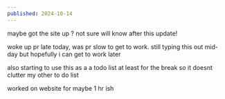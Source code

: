 ```yaml
---
published: 2024-10-14
---
```


maybe got the site up ? not sure will know after this update!

woke up pr late today, was pr slow to get to work. still typing this out mid-day but hopefully i can get to work later

also starting to use this as a a todo list at least for the break so it doesnt clutter my other to do list

worked on website for maybe 1 hr ish